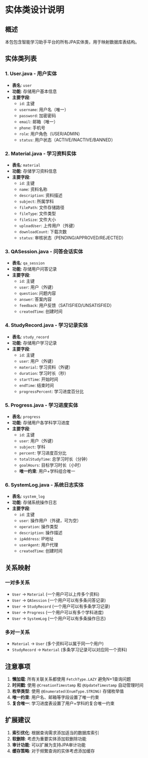 # 实体类设计说明

## 概述
本包包含智能学习助手平台的所有JPA实体类，用于映射数据库表结构。

## 实体类列表

### 1. User.java - 用户实体
- **表名**: `user`
- **功能**: 存储用户基本信息
- **主要字段**:
  - `id`: 主键
  - `username`: 用户名（唯一）
  - `password`: 加密密码
  - `email`: 邮箱（唯一）
  - `phone`: 手机号
  - `role`: 用户角色（USER/ADMIN）
  - `status`: 用户状态（ACTIVE/INACTIVE/BANNED）

### 2. Material.java - 学习资料实体
- **表名**: `material`
- **功能**: 存储学习资料信息
- **主要字段**:
  - `id`: 主键
  - `name`: 资料名称
  - `description`: 资料描述
  - `subject`: 所属学科
  - `filePath`: 文件存储路径
  - `fileType`: 文件类型
  - `fileSize`: 文件大小
  - `uploadUser`: 上传用户（外键）
  - `downloadCount`: 下载次数
  - `status`: 审核状态（PENDING/APPROVED/REJECTED）

### 3. QASession.java - 问答会话实体
- **表名**: `qa_session`
- **功能**: 存储用户问答记录
- **主要字段**:
  - `id`: 主键
  - `user`: 用户（外键）
  - `question`: 问题内容
  - `answer`: 答案内容
  - `feedback`: 用户反馈（SATISFIED/UNSATISFIED）
  - `createdTime`: 创建时间

### 4. StudyRecord.java - 学习记录实体
- **表名**: `study_record`
- **功能**: 存储用户学习记录
- **主要字段**:
  - `id`: 主键
  - `user`: 用户（外键）
  - `material`: 学习资料（外键）
  - `duration`: 学习时长（秒）
  - `startTime`: 开始时间
  - `endTime`: 结束时间
  - `progressPercent`: 学习进度百分比

### 5. Progress.java - 学习进度实体
- **表名**: `progress`
- **功能**: 存储用户各学科学习进度
- **主要字段**:
  - `id`: 主键
  - `user`: 用户（外键）
  - `subject`: 学科
  - `percent`: 学习进度百分比
  - `totalStudyTime`: 总学习时长（分钟）
  - `goalHours`: 目标学习时长（小时）
  - **唯一约束**: 用户+学科组合唯一

### 6. SystemLog.java - 系统日志实体
- **表名**: `system_log`
- **功能**: 存储系统操作日志
- **主要字段**:
  - `id`: 主键
  - `user`: 操作用户（外键，可为空）
  - `operation`: 操作类型
  - `description`: 操作描述
  - `ipAddress`: IP地址
  - `userAgent`: 用户代理
  - `createdTime`: 创建时间

## 关系映射

### 一对多关系
- `User` → `Material` (一个用户可以上传多个资料)
- `User` → `QASession` (一个用户可以有多条问答记录)
- `User` → `StudyRecord` (一个用户可以有多条学习记录)
- `User` → `Progress` (一个用户可以有多个学科进度)
- `User` → `SystemLog` (一个用户可以有多条操作日志)

### 多对一关系
- `Material` → `User` (多个资料可以属于同一个用户)
- `StudyRecord` → `Material` (多条学习记录可以对应同一个资料)

## 注意事项

1. **懒加载**: 所有关联关系都使用 `FetchType.LAZY` 避免N+1查询问题
2. **时间戳**: 使用 `@CreationTimestamp` 和 `@UpdateTimestamp` 自动管理时间
3. **枚举类型**: 使用 `@Enumerated(EnumType.STRING)` 存储枚举值
4. **唯一约束**: 用户名、邮箱等字段设置了唯一约束
5. **复合唯一**: 学习进度表设置了用户+学科的复合唯一约束

## 扩展建议

1. **索引优化**: 根据查询需求添加适当的数据库索引
2. **软删除**: 考虑为重要实体添加软删除功能
3. **审计功能**: 可以扩展为支持JPA审计功能
4. **缓存策略**: 对于频繁查询的实体考虑添加缓存 